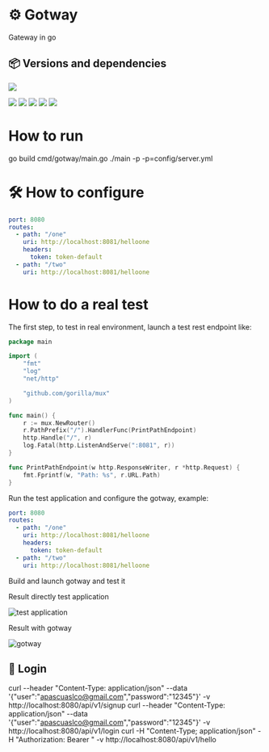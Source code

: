 # ⚙️  Gotway

Gateway in go

## 📦 Versions and dependencies

![](https://img.shields.io/badge/GO-1.16-blue?logo=Go&logoColor=white)

![](https://img.shields.io/badge/dgrijalva%2Fjwt--go-v3.2.0%2Bincompatible-blue?logo=Go&logoColor=white)
![](https://img.shields.io/badge/gorilla%2Fmux-v1.8.0-blue?logo=Go&logoColor=white)
![](https://img.shields.io/badge/mattn%2Fgo--sqlite3-v1.14.4-blue?logo=Go&logoColor=white)
![](https://img.shields.io/badge/x%2Fcrypto-v0.0.0--20201016220609--9e8e0b390897-blue?logo=Go&logoColor=white)
![](https://img.shields.io/badge/gopkg.in%2Fyaml.v2-v2.4.0-blue?logo=Go&logoColor=white)

# How to run
go build cmd/gotway/main.go
./main -p -p=config/server.yml

# 🛠️  How to configure

```yaml
port: 8080
routes:
  - path: "/one"
    uri: http://localhost:8081/helloone
    headers:
      token: token-default
  - path: "/two"
    uri: http://localhost:8081/helloone
```

# How to do a real test 

The first step, to test in real environment, launch a test rest endpoint like:

```Go
package main

import (
	"fmt"
	"log"
	"net/http"

	"github.com/gorilla/mux"
)

func main() {
	r := mux.NewRouter()
	r.PathPrefix("/").HandlerFunc(PrintPathEndpoint)
	http.Handle("/", r)
	log.Fatal(http.ListenAndServe(":8081", r))
}

func PrintPathEndpoint(w http.ResponseWriter, r *http.Request) {
	fmt.Fprintf(w, "Path: %s", r.URL.Path)
}
```

Run the test application and configure the gotway, example:

```yaml
port: 8080
routes:
  - path: "/one"
    uri: http://localhost:8081/helloone
    headers:
      token: token-default
  - path: "/two"
    uri: http://localhost:8081/helloone
```

Build and launch gotway and test it

Result directly test application

![test application](https://www.apascualco.com/wp-content/uploads/2021/05/image.png)

Result with gotway

![gotway](https://www.apascualco.com/wp-content/uploads/2021/05/image-1.png)

## 🔐 Login
curl --header "Content-Type: application/json" --data '{"user":"apascuaslco@gmail.com","password":"12345"}' -v http://localhost:8080/api/v1/signup
curl --header "Content-Type: application/json" --data '{"user":"apascuaslco@gmail.com","password":"12345"}' -v http://localhost:8080/api/v1/login
curl -H "Content-Type; application/json" -H "Authorization: Bearer " -v http://localhost:8080/api/v1/hello
